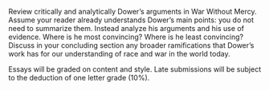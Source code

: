Review critically and analytically Dower’s arguments in War Without Mercy. Assume your reader already understands Dower’s main points: you do not need to summarize them. Instead analyze his arguments and his use of evidence. Where is he most convincing? Where is he least convincing? Discuss in your concluding section any broader ramifications that Dower’s work has for our understanding of race and war in the world today. 

Essays will be graded on content and style. Late submissions will be subject to the deduction of one letter grade (10%).